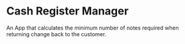 # Cash Register Manager
An App that calculates the minimum number of notes required when returning change back to the customer.
